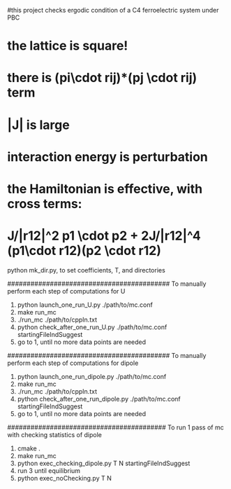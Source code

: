 #this project checks ergodic condition of a C4 ferroelectric system under PBC
# the lattice is square!
# there is  (pi\cdot rij)*(pj \cdot rij) term
# |J| is large
# interaction energy is perturbation
# the Hamiltonian is effective, with cross terms:
# J/|r12|^2 p1 \cdot p2 + 2J/|r12|^4 (p1\cdot r12)(p2 \cdot r12)
python mk_dir.py, to set coefficients, T, and directories

##########################################
To manually perform each step of computations for U
1. python launch_one_run_U.py ./path/to/mc.conf
2. make run_mc
3. ./run_mc ./path/to/cppIn.txt
4. python check_after_one_run_U.py ./path/to/mc.conf  startingFileIndSuggest
5. go to 1, until no more data points are needed

##########################################
To manually perform each step of computations for dipole
1. python launch_one_run_dipole.py ./path/to/mc.conf
2. make run_mc
3. ./run_mc ./path/to/cppIn.txt
4. python check_after_one_run_dipole.py ./path/to/mc.conf  startingFileIndSuggest
5. go to 1, until no more data points are needed

#########################################
To run 1 pass of mc with checking statistics of dipole
1. cmake .
2. make run_mc
3. python exec_checking_dipole.py T N startingFileIndSuggest
4. run 3 until equilibrium
5. python exec_noChecking.py T N
